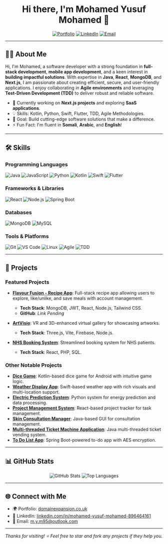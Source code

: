 <h1 align="center">Hi there, I'm Mohamed Yusuf Mohamed 👋</h1>

<p align="center">
  <a href="https://domainexpansion.co.uk/"><img src="https://img.shields.io/badge/-Portfolio-0A1F44?style=for-the-badge&logo=web&logoColor=white" alt="Portfolio"></a>
  <a href="https://www.linkedin.com/in/mohamed-yusuf-mohamed-896464161/"><img src="https://img.shields.io/badge/-LinkedIn-0077B5?style=for-the-badge&logo=linkedin" alt="LinkedIn"></a>
  <a href="mailto:m.y.m95@outlook.com"><img src="https://img.shields.io/badge/-Email-D14836?style=for-the-badge&logo=gmail&logoColor=white" alt="Email"></a>
</p>

---

## 👨‍💻 About Me

Hi, I'm Mohamed, a software developer with a strong foundation in **full-stack development**, **mobile app development**, and a keen interest in **building impactful solutions**. With expertise in **Java**, **React**, **MongoDB**, and **Next.js**, I am passionate about creating efficient, secure, and user-friendly applications. I enjoy collaborating in **Agile environments** and leveraging **Test-Driven Development (TDD)** to deliver robust and reliable software.

- 🌱 Currently working on **Next.js projects** and exploring **SaaS applications**.
- 💡 Skills: Kotlin, Python, Swift, Flutter, TDD, Agile Methodologies.
- 🎯 Goal: Build cutting-edge software solutions that make a difference.
- ⚡ Fun Fact: I'm fluent in **Somali**, **Arabic**, and **English**!

---

## 🛠️ Skills

### Programming Languages
![Java](https://img.shields.io/badge/-Java-007396?style=for-the-badge&logo=java&logoColor=white)
![JavaScript](https://img.shields.io/badge/-JavaScript-F7DF1E?style=for-the-badge&logo=javascript&logoColor=black)
![Python](https://img.shields.io/badge/-Python-3776AB?style=for-the-badge&logo=python&logoColor=white)
![Kotlin](https://img.shields.io/badge/-Kotlin-0095D5?style=for-the-badge&logo=kotlin&logoColor=white)
![Swift](https://img.shields.io/badge/-Swift-FA7343?style=for-the-badge&logo=swift&logoColor=white)
![Flutter](https://img.shields.io/badge/-Flutter-02569B?style=for-the-badge&logo=flutter&logoColor=white)

### Frameworks & Libraries
![React](https://img.shields.io/badge/-React-61DAFB?style=for-the-badge&logo=react&logoColor=black)
![Node.js](https://img.shields.io/badge/-Node.js-339933?style=for-the-badge&logo=node.js&logoColor=white)
![Spring Boot](https://img.shields.io/badge/-Spring%20Boot-6DB33F?style=for-the-badge&logo=spring-boot&logoColor=white)

### Databases
![MongoDB](https://img.shields.io/badge/-MongoDB-47A248?style=for-the-badge&logo=mongodb&logoColor=white)
![MySQL](https://img.shields.io/badge/-MySQL-4479A1?style=for-the-badge&logo=mysql&logoColor=white)

### Tools & Platforms
![Git](https://img.shields.io/badge/-Git-F05032?style=for-the-badge&logo=git&logoColor=white)
![VS Code](https://img.shields.io/badge/-VS%20Code-007ACC?style=for-the-badge&logo=visual-studio-code&logoColor=white)
![Linux](https://img.shields.io/badge/-Linux-FCC624?style=for-the-badge&logo=linux&logoColor=black)
![Agile](https://img.shields.io/badge/-Agile-3BC4C4?style=for-the-badge&logo=agile&logoColor=white)
![TDD](https://img.shields.io/badge/-Test%20Driven%20Development-0A1F44?style=for-the-badge&logo=test&logoColor=white)

---

## 🚀 Projects

### Featured Projects
- **[Flavour Fusion - Recipe App](#)**: Full-stack recipe app allowing users to explore, like/unlike, and save meals with account management.
  - **Tech Stack**: MongoDB, JWT, React, Node.js, Tailwind CSS.
  - **GitHub**: *Link Pending*

- **[ArtVisio](https://github.com/Mohamed-Y-Mohamed/ArtVisio)**: VR and 3D-enhanced virtual gallery for showcasing artworks.
  - **Tech Stack**: Three.js, Vite, Firebase, Node.js.

- **[NHS Booking System](https://github.com/Mohamed-Y-Mohamed/SoftwareDevelopment-Group-E-Project)**: Streamlined booking system for NHS patients.
  - **Tech Stack**: React, PHP, SQL.

### Other Notable Projects
- **[Dice Game](https://github.com/Mohamed-Y-Mohamed/dice-game)**: Kotlin-based dice game for Android with intuitive game logic.
- **[Weather Display App](https://github.com/Mohamed-Y-Mohamed/weather-app)**: Swift-based weather app with rich visuals and multi-location support.
- **[Electric Prediction System](https://github.com/Mohamed-Y-Mohamed/electric-prediction)**: Python system for energy prediction and data processing.
- **[Project Management System](https://github.com/Mohamed-Y-Mohamed/project-management-system)**: React-based project tracker for task management.
- **[Skin Consultation Manager](https://github.com/Mohamed-Y-Mohamed/westminster-Skin-Consultation-Manager)**: Java-based GUI for consultation management.
- **[Multi-threaded Ticket Machine Application](https://github.com/Mohamed-Y-Mohamed/multi-threaded-ticket-machine-software)**: Java multi-threaded ticket vending system.
- **[To Do List App](https://github.com/Mohamed-Y-Mohamed/ToDoListApp2.0)**: Spring Boot-powered to-do app with AES encryption.

---

## 📊 GitHub Stats

<p align="center">
  <img src="https://github-readme-stats.vercel.app/api?username=Mohamed-Y-Mohamed&show_icons=true&theme=tokyonight" alt="GitHub Stats" />
  <img src="https://github-readme-stats.vercel.app/api/top-langs/?username=Mohamed-Y-Mohamed&layout=compact&theme=tokyonight" alt="Top Languages" />
</p>

---

## 🌐 Connect with Me

- 🌍 Portfolio: [domainexpansion.co.uk](https://domainexpansion.co.uk/)
- 💼 LinkedIn: [linkedin.com/in/mohamed-yusuf-mohamed-896464161](https://www.linkedin.com/in/mohamed-yusuf-mohamed-896464161/)
- 📧 Email: [m.y.m95@outlook.com](mailto:m.y.m95@outlook.com)

---

*Thanks for visiting! ⭐ Feel free to star and fork any projects if they help you.*
